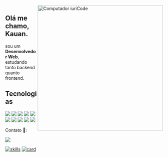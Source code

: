 <img src="https://raw.githubusercontent.com/MicaelliMedeiros/micaellimedeiros/master/image/computer-illustration.png" min-width="400px" max-width="400px" width="400px" align="right" alt="Computador iuriCode">

## Olá me chamo, Kauan.
<p align="left"> 
  sou um <strong>Desenvolvedor Web</strong>,
  estudando tanto backend quanto frontend.
</p>

  ## Tecnologias
<p align="left">
  <img src="https://img.shields.io/badge/HTML5-E34F26?style=for-the-badge&logo=html5&logoColor=white" />
  <img src="https://img.shields.io/badge/CSS3-1572B6?style=for-the-badge&logo=css3&logoColor=white" />
  <img src="https://img.shields.io/badge/JavaScript-F7DF1E?style=for-the-badge&logo=javascript&logoColor=black" />
  <img src="https://img.shields.io/badge/Sass-CC6699?style=for-the-badge&logo=sass&logoColor=white" />
  <img src="https://img.shields.io/badge/Python-14354C?style=for-the-badge&logo=python&logoColor=white" />
  <img src="https://img.shields.io/badge/C-00599C?style=for-the-badge&logo=c&logoColor=white" />
  <img src="https://img.shields.io/badge/React-20232A?style=for-the-badge&logo=react&logoColor=61DAFB" />
  <img src="https://img.shields.io/badge/Tailwind_CSS-38B2AC?style=for-the-badge&logo=tailwind-css&logoColor=white" />
  <img src="https://img.shields.io/badge/Bootstrap-563D7C?style=for-the-badge&logo=bootstrap&logoColor=white" />
  <img src="https://img.shields.io/badge/Django-092E20?style=for-the-badge&logo=django&logoColor=white" />
</p>

<p align="left">
  Contato 💌:
</p>

<p align="left">
  <a href="link=https://www.linkedin.com/in/kauan-azevedo-3133451b6" alt="Linkedin">
  <img src="https://img.shields.io/badge/-Linkedin-0e76a8?style=flat-square&logo=Linkedin&logoColor=white&link=https://www.linkedin.com/in/kauan-azevedo-3133451b6" /></a>
</p>

[![skills](https://github-readme-stats.vercel.app/api/top-langs/?username=Kauan-Azevedo&hide=less&layout=compact=true&theme=radical)](https://github.com/anuraghazra/github-readme-stats)
[![card](https://github-readme-stats.vercel.app/api?username=Kauan-Azevedo&theme=radical&show_icons=true)](https://github.com/anuraghazra/github-readme-stats)
